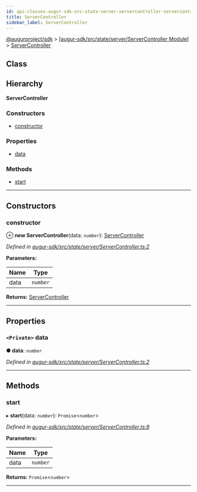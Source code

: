 ```yaml
---
id: api-classes-augur-sdk-src-state-server-servercontroller-servercontroller
title: ServerController
sidebar_label: ServerController
---
```


[@augurproject/sdk](api-readme.md) > [[augur-sdk/src/state/server/ServerController Module]](api-modules-augur-sdk-src-state-server-servercontroller-module.md) > [ServerController](api-classes-augur-sdk-src-state-server-servercontroller-servercontroller.md)

## Class

## Hierarchy

**ServerController**

### Constructors

* [constructor](api-classes-augur-sdk-src-state-server-servercontroller-servercontroller.md#constructor)

### Properties

* [data](api-classes-augur-sdk-src-state-server-servercontroller-servercontroller.md#data)

### Methods

* [start](api-classes-augur-sdk-src-state-server-servercontroller-servercontroller.md#start)

---

## Constructors

<a id="constructor"></a>

###  constructor

⊕ **new ServerController**(data: *`number`*): [ServerController](api-classes-augur-sdk-src-state-server-servercontroller-servercontroller.md)

*Defined in [augur-sdk/src/state/server/ServerController.ts:2](https://github.com/AugurProject/augur/blob/1e1466f1d3/packages/augur-sdk/src/state/server/ServerController.ts#L2)*

**Parameters:**

| Name | Type |
| ------ | ------ |
| data | `number` |

**Returns:** [ServerController](api-classes-augur-sdk-src-state-server-servercontroller-servercontroller.md)

___

## Properties

<a id="data"></a>

### `<Private>` data

**● data**: *`number`*

*Defined in [augur-sdk/src/state/server/ServerController.ts:2](https://github.com/AugurProject/augur/blob/1e1466f1d3/packages/augur-sdk/src/state/server/ServerController.ts#L2)*

___

## Methods

<a id="start"></a>

###  start

▸ **start**(data: *`number`*): `Promise`<`number`>

*Defined in [augur-sdk/src/state/server/ServerController.ts:9](https://github.com/AugurProject/augur/blob/1e1466f1d3/packages/augur-sdk/src/state/server/ServerController.ts#L9)*

**Parameters:**

| Name | Type |
| ------ | ------ |
| data | `number` |

**Returns:** `Promise`<`number`>

___

